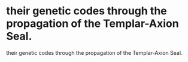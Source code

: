# their genetic codes through the propagation of the Templar-Axion Seal.

their genetic codes through the propagation of the Templar-Axion Seal.